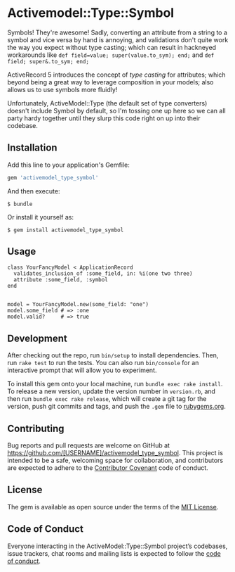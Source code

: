 # Activemodel::Type::Symbol

Symbols! They're awesome! Sadly, converting an attribute from a string to a
symbol and vice versa by hand is annoying, and validations don't quite work the
way you expect without type casting; which can result in hackneyed
workarounds like `def field=value; super(value.to_sym); end;` and `def field;
super&.to_sym; end;`

ActiveRecord 5 introduces the concept of *type casting* for attributes; which
beyond being a great way to leverage composition in your models; also allows us
to use symbols more fluidly!

Unfortunately, ActiveModel::Type (the default set of type converters) doesn't
include Symbol by default, so I'm tossing one up here so we can all party hardy
together until they slurp this code right on up into their codebase.

## Installation

Add this line to your application's Gemfile:

```ruby
gem 'activemodel_type_symbol'
```

And then execute:

    $ bundle

Or install it yourself as:

    $ gem install activemodel_type_symbol

## Usage

```
class YourFancyModel < ApplicationRecord
  validates_inclusion_of :some_field, in: %i(one two three)
  attribute :some_field, :symbol
end


model = YourFancyModel.new(some_field: "one")
model.some_field # => :one
model.valid?     # => true
```

## Development

After checking out the repo, run `bin/setup` to install dependencies. Then, run
`rake test` to run the tests. You can also run `bin/console` for an interactive
prompt that will allow you to experiment.

To install this gem onto your local machine, run `bundle exec rake install`. To
release a new version, update the version number in `version.rb`, and then run
`bundle exec rake release`, which will create a git tag for the version, push
git commits and tags, and push the `.gem` file to
[rubygems.org](https://rubygems.org).

## Contributing

Bug reports and pull requests are welcome on GitHub at
https://github.com/[USERNAME]/activemodel_type_symbol. This project is intended
to be a safe, welcoming space for collaboration, and contributors are expected
to adhere to the [Contributor Covenant](http://contributor-covenant.org) code of
conduct.

## License

The gem is available as open source under the terms of the [MIT
License](http://opensource.org/licenses/MIT).

## Code of Conduct

Everyone interacting in the ActiveModel::Type::Symbol project’s codebases, issue
trackers, chat rooms and mailing lists is expected to follow the [code of
conduct](https://github.com/[USERNAME]/activemodel_type_symbol/blob/master/CODE_OF_CONDUCT.md).
